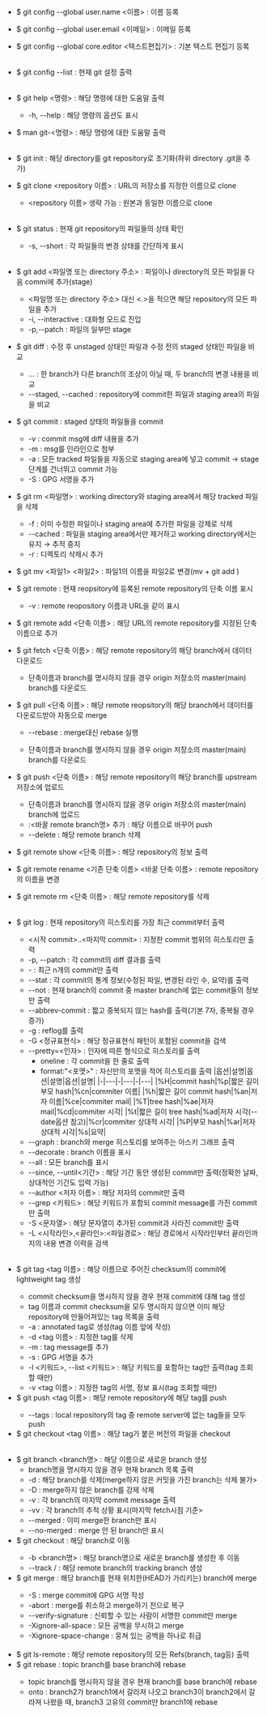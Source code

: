 <!-- <br></br> : 한 줄 띄우기 필요할 때 복사해서 사용--> 
* $ git config --global user.name <이름> : 이름 등록
* $ git config --global user.email <이메일> : 이메일 등록
* $ git config --global core.editor <텍스트편집기> : 기본 텍스트 편집기 등록<br></br>
* $ git config --list : 현재 git 설정 출력<br></br>
* $ git help <명령> : 해당 명령에 대한 도움말 출력
  * -h, --help : 해당 명령의 옵션도 표시
* $ man git-<명령> : 해당 명령에 대한 도움말 출력<br></br>
* $ git init : 해당 directory를 git repository로 초기화(하위 directory .git을 추가)
* $ git clone <URL> <repository 이름> : URL의 저장소를 지정한 이름으로 clone
  * <repository 이름> 생략 가능 : 원본과 동일한 이름으로 clone<br></br>
* $ git status : 현재 git repository의 파일들의 상태 확인
  * -s, --short : 각 파일들의 변경 상태를 간단하게 표시<br></br>
* $ git add <파일명 또는 directory 주소> : 파일이나 directory의 모든 파일을 다음 commi에 추가(stage)
  * <파일명 또는 directory 주소> 대신 <.>을 적으면 해당 repository의 모든 파일을 추가
  * -i, --interactive : 대화형 모드로 진입
  * -p,--patch : 파일의 일부만 stage
* $ git diff : 수정 후 unstaged 상태인 파일과 수정 전의 staged 상태인 파일을 비교
  * <branch1>...<branch2> : 한 branch가 다른 branch의 조상이 아닐 때, 두 branch의 변경 내용을 비교
  * --staged, --cached : repository에 commit한 파일과 staging area의 파일을 비교
* $ git commit : staged 상태의 파일들을 commit
  * -v : commit msg에 diff 내용을 추가
  * -m <commit msg> : msg를 인라인으로 첨부
  * -a : 모든 tracked 파일들을 자동으로 staging area에 넣고 commit → stage 단계를 건너뛰고 commit 가능
  * -S : GPG 서명을 추가
* $ git rm <파일명> : working directory와 staging area에서 해당 tracked 파일을 삭제
  * -f : 이미 수정한 파일이나 staging area에 추가한 파일을 강제로 삭제
  * --cached : 파일을 staging area에서만 제거하고 working directory에서는 유지 → 추적 중지
  * -r : 디렉토리 삭제시 추가
* $ git mv <파일1> <파일2> : 파일1의 이름을 파일2로 변경(mv + git add )
* $ git remote : 현재 reopsitory에 등록된 remote repository의 단축 이름 표시
  * -v : remote reopository 이름과 URL을 같이 표시
* $ git remote add <단축 이름> <URL> : 해당 URL의 remote repository를 지정된 단축 이름으로 추가
* $ git fetch <단축 이름> <branch> : 해당 remote repository의 해당 branch에서 데이터 다운로드
  * 단축이름과 branch를 명시하지 않을 경우 origin 저장소의 master(main) branch를 다운로드
* $ git pull <단축 이름> <branch> : 해당 remote reopsitory의 해당 branch에서 데이터를 다운로드받아 자동으로 merge
  * --rebase : merge대신 rebase 실행

  * 단축이름과 branch를 명시하지 않을 경우 origin 저장소의 master(main) branch를 다운로드
* $ git push <단축 이름> <branch> : 해당 remote repository의 해당 branch를 upstream 저장소에 업로드
  * 단축이름과 branch를 명시하지 않을 경우 origin 저장소의 master(main) branch에 업로드
  * :<바꿀 remote branch명> 추가 : 해당 이름으로 바꾸어 push
  * --delete <remote branch> : 해당 remote branch 삭제
* $ git remote show <단축 이름> : 해당 repository의 정보 출력
* $ git remote rename <기존 단축 이름> <바꿀 단축 이름> : remote repository의 이름을 변경
* $ git remote rm <단축 이름> : 해당 remote repository를 삭제<br></br>

* $ git log : 현재 repository의 히스토리를 가장 최근 commit부터 출력
  * <시작 commit>..<마지막 commit> : 지정한 commit 범위의 히스토리만 출력
  * -p, --patch : 각 commit의 diff 결과를 출력
  * -<n> : 최근 n개의 commit만 출력
  * --stat : 각 commit의 통계 정보(수정된 파일, 변경된 라인 수, 요약)를 출력
  * --not : 현재 branch의 commit 중 master branch에 없는 commit들의 정보만 출력
  * --abbrev-commit : 짧고 중복되지 않는 hash를 출력(기본 7자, 중복될 경우 증가)
  * -g : reflog를 출력
  * -G <정규표현식> : 해당 정규표현식 패턴이 포함된 commit을 검색
  * --pretty=<인자> : 인자에 따른 형식으로 히스토리를 출력
    * oneline : 각 commit을 한 줄로 출력
    * format:"<포맷>" : 자신만의 포맷을 적어 히스토리를 출력
      |옵션|설명|옵션|설명|옵션|설명|
      |-|---|-|---|-|---|
      |%H|commit hash|%p|짧은 길이 부모 hash|%cn|commiter 이름|
      |%h|짧은 길이 commit hash|%an|저자 이름|%ce|commiter mail|
      |%T|tree hash|%ae|저자 mail|%cd|commiter 시각|
      |%t|짧은 길이 tree hash|%ad|저자 시각(--date옵션 참고)|%cr|commiter 상대적 시각|
      |%P|부모 hash|%ar|저자 상대적 시각|%s|요약|
   * --graph : branch와 merge 히스토리를 보여주는 아스키 그래프 출력
   * --decorate : branch 이름을 표시
   * --all : 모든 branch를 표시
   * --since, --until<기간> : 해당 기간 동안 생성된 commit만 출력(정확한 날짜, 상대적인 기간도 입력 가능)
   * --author <저자 이름> : 해당 저자의 commit만 출력
   * --grep <키워드> : 해당 키워드가 포함되 commit message를 가진 commit만 출력
   * -S <문자열> : 해당 문자열이 추가된 commit과 사라진 commit만 출력
   * -L <시작라인>,<끝라인>:<파일경로> : 해당 경로에서 시작라인부터 끝라인까지의 내용 변경 이력을 검색<br></br>
<!-- 여기까지--> 
* $ git tag <tag 이름> <commit checksum> : 해당 이름으로 주어진 checksum의 commit에 lightweight tag 생성
  * commit checksum을 명시하지 않을 경우 현재 commit에 대해 tag 생성
  * tag 이름과 commit checksum을 모두 명시하지 않으면 이미 해당 repository에 만들어져있는 tag 목록을 출력
  * -a : annotated tag로 생성(tag 이름 앞에 작성)
  * -d <tag 이름> : 지정한 tag를 삭제
  * -m : tag message를 추가
  * -s : GPG 서명을 추가
  * -l <키워드>, --list <키워드> : 해당 키워드를 포함하는 tag만 출력(tag 조회할 때만)
  * -v <tag 이름> : 지정한 tag의 서명, 정보 표시(tag 조회할 때만)
* $ git push <remote repository> <tag 이름> : 해당 remote repository에 해당 tag를 push
  * --tags : local repository의 tag 중 remote server에 없는 tag들을 모두 push
* $ git checkout <tag 이름> : 해당 tag가 붙은 버전의 파일을 checkout<br></br>
<!-- 여기까지-->
* $ git branch <branch명> : 해당 이름으로 새로운 branch 생성
  * branch명을 명시하지 않을 경우 현재 branch 목록 출력
  * -d <branch> : 해당 branch를 삭제(merge하지 않은 커밋을 가진 branch는 삭제 불가>
  * -D <branch> : merge하지 않은 branch를 강제 삭제
  * -v : 각 branch의 마지막 commit message 출력
  * -vv : 각 branch의 추적 상황 표시(마지막 fetch시점 기준>
  * --merged : 이미 merge한 branch만 표시
  * --no-merged : merge 안 된 branch만 표시
* $ git checkout <branch> : 해당 branch로 이동
  * -b <branch명> : 해당 branch명으로 새로운 branch를 생성한 후 이동
  * --track <remote repository>/<remote branch> : 해당 remote branch의 tracking branch 생성
* $ git merge <branch> : 해당 branch를 현재 위치한(HEAD가 가리키는) branch에 merge
  * -S : merge commit에 GPG 서명 작성
  * -abort : merge를 취소하고 merge하기 전으로 복구
  * --verify-signature : 신뢰할 수 있는 사람이 서명한 commit만 merge
  * -Xignore-all-space : 모든 공백을 무시하고 merge
  * -Xignore-space-change : 뭉쳐 있는 공백을 하나로 취급<br></br>
* $ git ls-remote <remote  repository> : 해당 remote repository의 모든 Refs(branch, tag등) 출력
* $ git rebase <base branch> <topic branch> : topic branch를 base branch에 rebase
  * topic branch를 명시하지 않을 경우 현재 branch를 base branch에 rebase
  * onto <branch1> <branch2> <branch3> : branch2가 branch1에서 갈라져 나오고 branch3이 branch2에서 갈라져 나왔을 때, branch3 고유의 commit만 branch1에 rebase
